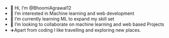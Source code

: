 - 👋 Hi, I’m @BhoomiAgrawal12
- 👀 I’m interested in Machine learning and web development
- 🌱 I’m currently learning ML to expand my skill set
- 💞️ I’m looking to collaborate on machine learning and web based Projects
- ✈️Apart from coding I like travelling and exploring new places.

<!---
BhoomiAgrawal12/BhoomiAgrawal12 is a ✨ special ✨ repository because its `README.md` (this file) appears on your GitHub profile.
You can click the Preview link to take a look at your changes.
--->
